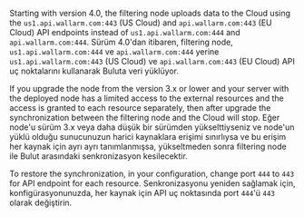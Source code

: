 Starting with version 4.0, the filtering node uploads data to the Cloud using the `us1.api.wallarm.com:443` (US Cloud) and `api.wallarm.com:443` (EU Cloud) API endpoints instead of `us1.api.wallarm.com:444` and `api.wallarm.com:444`.
Sürüm 4.0'dan itibaren, filtering node, `us1.api.wallarm.com:444` ve `api.wallarm.com:444` yerine `us1.api.wallarm.com:443` (US Cloud) ve `api.wallarm.com:443` (EU Cloud) API uç noktalarını kullanarak Buluta veri yüklüyor.

If you upgrade the node from the version 3.x or lower and your server with the deployed node has a limited access to the external resources and the access is granted to each resource separately, then after upgrade the synchronization between the filtering node and the Cloud will stop.
Eğer node'u sürüm 3.x veya daha düşük bir sürümden yükselttiyseniz ve node'un yüklü olduğu sunucunuzun harici kaynaklara erişimi sınırlıysa ve bu erişim her kaynak için ayrı ayrı tanımlanmışsa, yükseltmeden sonra filtering node ile Bulut arasındaki senkronizasyon kesilecektir.

To restore the synchronization, in your configuration, change port `444` to `443` for API endpoint for each resource.
Senkronizasyonu yeniden sağlamak için, konfigürasyonunuzda, her kaynak için API uç noktasında port `444`'ü `443` olarak değiştirin.